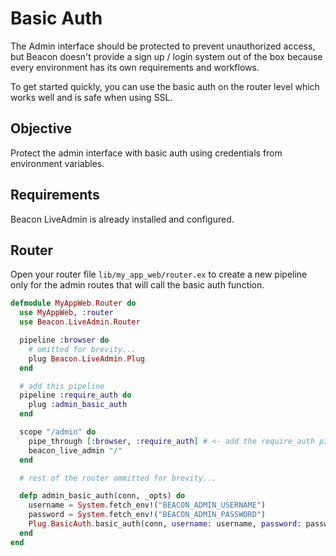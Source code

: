 # Basic Auth

The Admin interface should be protected to prevent unauthorized access,
but Beacon doesn't provide a sign up / login system out of the box because every
environment has its own requirements and workflows.

To get started quickly, you can use the basic auth on the router level which
works well and is safe when using SSL.

## Objective

Protect the admin interface with basic auth using credentials from environment variables.

## Requirements

Beacon LiveAdmin is already installed and configured.

## Router

Open your router file `lib/my_app_web/router.ex` to  create a new pipeline only for the admin routes that will call the basic auth function.

```elixir
defmodule MyAppWeb.Router do
  use MyAppWeb, :router
  use Beacon.LiveAdmin.Router

  pipeline :browser do
    # omitted for brevity...
    plug Beacon.LiveAdmin.Plug
  end

  # add this pipeline
  pipeline :require_auth do
    plug :admin_basic_auth
  end

  scope "/admin" do
    pipe_through [:browser, :require_auth] # <- add the require_auth pipeline
    beacon_live_admin "/"
  end

  # rest of the router ommitted for brevity...

  defp admin_basic_auth(conn, _opts) do
    username = System.fetch_env!("BEACON_ADMIN_USERNAME")
    password = System.fetch_env!("BEACON_ADMIN_PASSWORD")
    Plug.BasicAuth.basic_auth(conn, username: username, password: password)
  end
end
```